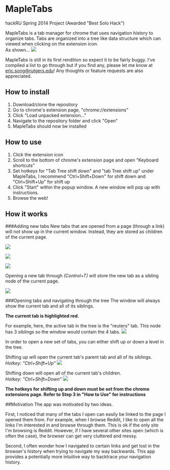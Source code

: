 MapleTabs
==========
hackRU Spring 2014 Project (Awarded "Best Solo Hack")

MapleTabs is a tab manager for chrome that uses navigation history to organize tabs.
Tabs are organized into a tree like data structure which can viewed when clicking on the extension icon.  
As shown...
![](http://i.imgur.com/j0Lmvsv.png)

MapleTabs is still in its first rendition so expect it to be fairly buggy. I've compiled a list to go through but if you find any, please let me know at eric.song@rutgers.edu! Any thoughts or feature requests are also appreciated.

## How to install
1. Download/clone the repository
2. Go to chrome's extension page, "chrome://extensions"
3. Click "Load unpacked extension..."
4. Navigate to the repository folder and click "Open"
5. MapleTabs should now be installed

## How to use
1. Click the extension icon
2. Scroll to the bottom of chrome's extension page and open "Keyboard shortcuts"
3. Set hotkeys for "Tab Tree shift down" and "tab Tree shift up" under MapleTabs, I recommend "Ctrl+Shift+Down" for shift down and "Ctrl+Shift+Up" for shift up
4. Click "Start" within the popup window. A new window will pop up with instructions.
5. Browse the web!

## How it works
###Adding new tabs
New tabs that are opened from a page (through a link) will not show up in the current window. Instead, they are stored as children of the current page.  

![](http://i.imgur.com/Epuqlik.png)

![](http://i.imgur.com/xE11yuW.png)

![](http://i.imgur.com/GI6AfJm.png)

Opening a new tab through _(Control+T)_ will store the new tab as a sibling node of the current page.   

![](http://i.imgur.com/Cgcq1Nr.png)


###Opening tabs and navigating through the tree
The window will always show the current tab and all of its siblings.

__The current tab is highlighted red.__

For example, here, the active tab in the tree is the "reuters" tab. This node has 3 siblings so the window would contain the 4 tabs.
![](http://i.imgur.com/nVYIwb0.jpg)

In order to open a new set of tabs, you can either shift up or down a level in the tree.

Shifting up will open the current tab's parent tab and all of its siblings.  
_Hotkey: "Ctrl+Shift+Up"_
![](http://i.imgur.com/pgpmW72.png)

Shifting down will open all of the current tab's children.  
_Hotkey: "Ctrl+Shift+Down"_
![](http://i.imgur.com/Mz4MfsU.jpg)

__The hotkeys for shifting up and down must be set from the chrome extensions page. Refer to Step 3 in "How to Use" for instructions__

##Motivation
The app was motivated by two ideas. 

First, I noticed that many of the tabs I open can easily be linked to the page I opened them from. For example, when I browse Reddit, I like to open all the links I'm interested in and browse through them. This is ok if the only site I'm browsing is Reddit. However, if I have several other sites open (which is often the case), the browser can get very cluttered and messy. 

Second, I often wonder how I navigated to certain links and get lost in the browser's history when trying to navigate my way backwards. This app provides a potentially more intuitive way to backtrace your navigation history. 

